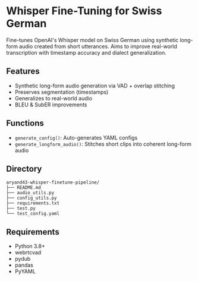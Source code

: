 # Whisper Fine-Tuning for Swiss German

Fine-tunes OpenAI's Whisper model on Swiss German using synthetic long-form audio created from short utterances. Aims to improve real-world transcription with timestamp accuracy and dialect generalization.

## Features

* Synthetic long-form audio generation via VAD + overlap stitching
* Preserves segmentation (timestamps)
* Generalizes to real-world audio
* BLEU & SubER improvements

## Functions

* `generate_config()`: Auto-generates YAML configs
* `generate_longform_audio()`: Stitches short clips into coherent long-form audio

## Directory

```
aryand43-whisper-finetune-pipeline/
├── README.md
├── audio_utils.py
├── config_utils.py
├── requirements.txt
├── test.py
└── test_config.yaml
```

## Requirements

* Python 3.8+
* webrtcvad
* pydub
* pandas
* PyYAML
